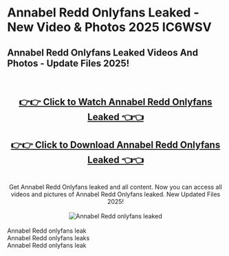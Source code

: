 # Annabel Redd Onlyfans Leaked - New Video & Photos 2025 IC6WSV

<h2>Annabel Redd Onlyfans Leaked Videos And Photos - Update Files 2025!</h2>
<br>
<div align="center">
<h2><a href="https://ulove.online/aps_410" rel="nofollow">👉👉 Click to Watch Annabel Redd Onlyfans Leaked 👈👈</a></h2>
<h2><a href="https://ulove.online/aps_410" rel="nofollow">👉👉 Click to Download Annabel Redd Onlyfans Leaked 👈👈</a></h2>
<br>
Get Annabel Redd Onlyfans leaked and all content. Now you can access all videos and pictures of Annabel Redd Onlyfans leaked. New Updated Files 2025!
<br>
<br>
<a href="https://ulove.online/aps_410" rel="nofollow" data-target="animated-image.originalLink"><img src="https://i.imgur.com/dJHk4Zq.gif)" alt="Annabel Redd onlyfans leaked" style="max-width: 100%; display: inline-block;" data-target="animated-image.originalImage"></a>
</div>
<br>
Annabel Redd onlyfans leak<br>
Annabel Redd onlyfans leaks<br>
Annabel Redd onlyfans leak